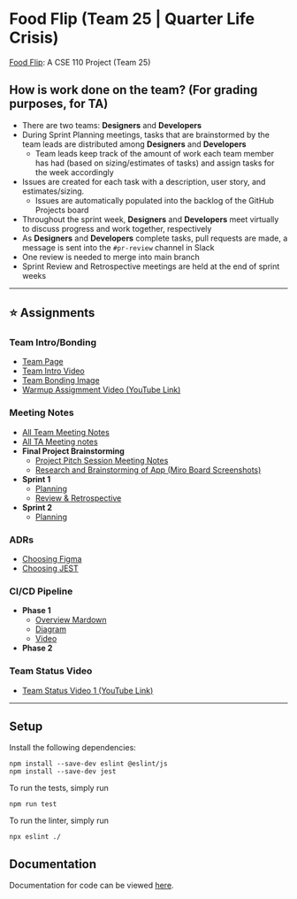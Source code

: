 # Food Flip (Team 25 | Quarter Life Crisis)
[Food Flip](https://cse110-sp25-group25.github.io/cse110-sp25-group25): A CSE 110 Project (Team 25)

## How is work done on the team? (For grading purposes, for TA)
- There are two teams: **Designers** and **Developers**
- During Sprint Planning meetings, tasks that are brainstormed by the team leads are distributed among **Designers** and **Developers**
  - Team leads keep track of the amount of work each team member has had (based on sizing/estimates of tasks) and assign tasks for the week accordingly
- Issues are created for each task with a description, user story, and estimates/sizing.
  - Issues are automatically populated into the backlog of the GitHub Projects board
- Throughout the sprint week, **Designers** and **Developers** meet virtually to discuss progress and work together, respectively
- As **Designers** and **Developers** complete tasks, pull requests are made, a message is sent into the `#pr-review` channel in Slack
- One review is needed to merge into main branch
- Sprint Review and Retrospective meetings are held at the end of sprint weeks
---
## ⭐ Assignments
### Team Intro/Bonding
- [Team Page](admin/team.md)
- [Team Intro Video](admin/videos/teamintro.mp4)
- [Team Bonding Image](admin/teambonding.jpg)
- [Warmup Assigmment Video (YouTube Link)](https://www.youtube.com/watch?v=22gggqSPYH4)

### Meeting Notes
- [All Team Meeting Notes](admin/meetings/team)
- [All TA Meeting notes](admin/meetings/ta)
- **Final Project Brainstorming**
  - [Project Pitch Session Meeting Notes](admin/meetings/team/04-24-brainstorm.md)
  - [Research and Brainstorming of App (Miro Board Screenshots)](specs/brainstorm)
- **Sprint 1**
  - [Planning](admin/meetings/team/05-12.md)
  - [Review & Retrospective](admin/meetings/051725-sprint-1-review-retrospective.md)
- **Sprint 2**
  - [Planning](admin/meetings/team/05-19.md)


### ADRs
- [Choosing Figma](specs/adrs/050925-Choose-Figma.md)
- [Choosing JEST](specs/adrs/051025-Choosing-JEST.md)

### CI/CD Pipeline
- **Phase 1**
  - [Overview Mardown](admin/cipipeline/phase1.md)
  - [Diagram](admin/cipipeline/phase1.drawio.png)
  - [Video](admin/cipipeline/phase1.mp4)
- **Phase 2**

### Team Status Video
- [Team Status Video 1 (YouTube Link)](https://www.youtube.com/watch?v=xgqD52VNC9c)

---

## Setup

Install the following dependencies:

```
npm install --save-dev eslint @eslint/js
npm install --save-dev jest
```

To run the tests, simply run

```
npm run test
```

To run the linter, simply run

```
npx eslint ./
```

## Documentation

Documentation for code can be viewed [here](https://cse110-sp25-group25.github.io/docs/jsdoc).